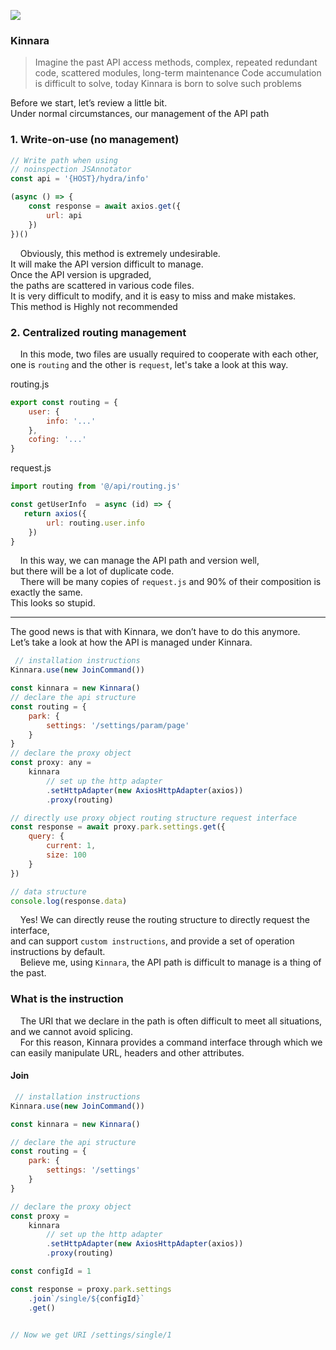 ![](https://img.shields.io/badge/fatewajs-Kinara-black?style=for-the-badge&logo=typescript&labelColor=white)    


### Kinnara

> Imagine the past API access methods, complex, repeated redundant code, scattered modules,
> long-term maintenance Code accumulation is difficult to solve, 
> today Kinnara is born to solve such problems

Before we start, let’s review a little bit.  
Under normal circumstances, our management of the API path

### 1. Write-on-use (no management)

```js
// Write path when using
// noinspection JSAnnotator
const api = '{HOST}/hydra/info'

(async () => {
    const response = await axios.get({
        url: api
    })
})()

```

&nbsp;&nbsp;&nbsp;&nbsp;Obviously, this method is extremely undesirable.   
It will make the API version difficult to manage.   
Once the API version is upgraded,   
the paths are scattered in various code files.   
It is very difficult to modify, and it is easy to miss and make mistakes.   
This method is Highly not recommended  



### 2. Centralized routing management

&nbsp;&nbsp;&nbsp;&nbsp;In this mode, two files are usually required to cooperate with each other,   
one is `routing` and the other is `request`, 
let's take a look at this way.  

routing.js

```js
export const routing = {
    user: {
        info: '...'
    },
    cofing: '...'
}
```

request.js

```js
import routing from '@/api/routing.js'

const getUserInfo  = async (id) => {
   return axios({
        url: routing.user.info
    })
}
```

&nbsp;&nbsp;&nbsp;&nbsp;In this way, we can manage the API path and version well,      
but there will be a lot of duplicate code.     
&nbsp;&nbsp;&nbsp;&nbsp;There will be many copies of `request.js` and 90% of their composition is exactly the same.   
This looks so stupid.  

---

The good news is that with Kinnara, we don’t have to do this anymore.  
Let’s take a look at how the API is managed under Kinnara.  

```js
 // installation instructions
Kinnara.use(new JoinCommand())

const kinnara = new Kinnara()
// declare the api structure
const routing = {
    park: {
        settings: '/settings/param/page'
    }
}
// declare the proxy object
const proxy: any =
    kinnara
        // set up the http adapter
        .setHttpAdapter(new AxiosHttpAdapter(axios))
        .proxy(routing)

// directly use proxy object routing structure request interface
const response = await proxy.park.settings.get({
    query: {
        current: 1,
        size: 100
    }
})

// data structure
console.log(response.data)
```

&nbsp;&nbsp;&nbsp;&nbsp;Yes! We can directly reuse the routing structure to directly request the interface,    
and can support `custom instructions`, and provide a set of operation instructions by default.  
&nbsp;&nbsp;&nbsp;&nbsp;Believe me, using `Kinnara`, the API path is difficult to manage is a thing of the past.   

### What is the instruction

&nbsp;&nbsp;&nbsp;&nbsp;The URI that we declare in the path is often difficult to meet all situations,   
and we cannot avoid splicing.   
&nbsp;&nbsp;&nbsp;&nbsp;For this reason, Kinnara provides a command interface through which we can easily manipulate URL, headers and other attributes.

#### Join

```js
 // installation instructions
Kinnara.use(new JoinCommand())

const kinnara = new Kinnara()

// declare the api structure
const routing = {
    park: {
        settings: '/settings'
    }
}

// declare the proxy object
const proxy =
    kinnara
        // set up the http adapter
        .setHttpAdapter(new AxiosHttpAdapter(axios))
        .proxy(routing)

const configId = 1

const response = proxy.park.settings
    .join`/single/${configId}`
    .get()


// Now we get URI /settings/single/1

```
